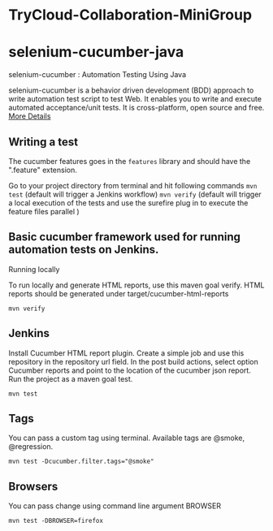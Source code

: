 # TryCloud-Collaboration-MiniGroup

selenium-cucumber-java
=================

selenium-cucumber : Automation Testing Using Java

selenium-cucumber is a behavior driven development (BDD) approach to write automation test script to test Web.
It enables you to write and execute automated acceptance/unit tests.
It is cross-platform, open source and free.
[More Details](http://seleniumcucumber.info/)

Writing a test
--------------

The cucumber features goes in the `features` library and should have the ".feature" extension.

Go to your project directory from terminal and hit following commands
`mvn test` (default will trigger a Jenkins workflow)
`mvn verify` (default will trigger a local execution of the tests and use the surefire plug in to execute the feature files parallel )
 
Basic cucumber framework used for running automation tests on Jenkins.
--------------
Running locally

To run locally and generate HTML reports, use this maven goal verify. HTML reports should be generated under target/cucumber-html-reports

`mvn verify`

Jenkins
--------------
Install Cucumber HTML report plugin. Create a simple job and use this repository in the repository url field. In the post build actions, select option Cucumber reports and point to the location of the cucumber json report. Run the project as a maven goal test.

`mvn test`

Tags
--------------
You can pass a custom tag using terminal. Available tags are @smoke, @regression.

`mvn test -Dcucumber.filter.tags="@smoke"`

Browsers
--------------
You can pass change using command line argument BROWSER

`mvn test -DBROWSER=firefox`



